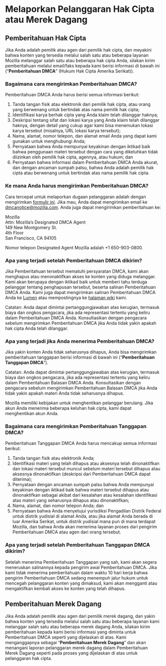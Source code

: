 # Melaporkan Pelanggaran Hak Cipta atau Merek Dagang

## Pemberitahuan Hak Cipta

Jika Anda adalah pemilik atau agen dari pemilik hak cipta, dan meyakini bahwa konten yang tersedia melalui salah satu atau beberapa layanan Mozilla melanggar salah satu atau beberapa hak cipta Anda, silakan kirim pemberitahuan melalui email/faks kepada kami berisi informasi di bawah ini (“**Pemberitahuan DMCA**” (Hukum Hak Cipta Amerika Serikat)).

### Bagaimana cara mengirimkan Pemberitahuan DMCA?

Pemberitahuan DMCA Anda harus berisi semua informasi berikut:

1. Tanda tangan fisik atau elektronik dari pemilik hak cipta, atau orang yang berwenang untuk bertindak atas nama pemilik hak cipta;
2. Identifikasi karya berhak cipta yang Anda klaim telah dilanggar haknya;
3. Deskripsi tentang sifat dan lokasi karya yang Anda klaim telah dilanggar haknya, dengan detail yang cukup agar kami bisa menemukan lokasi karya tersebut (misalnya, URL lokasi karya tersebut);
4. Nama, alamat, nomor telepon, dan alamat email Anda yang dapat kami gunakan untuk menghubungi Anda;
5. Pernyataan bahwa Anda mempunyai keyakinan dengan iktikad baik bahwa penggunaan materi tersebut dengan cara yang dikeluhkan tidak diizinkan oleh pemilik hak cipta, agennya, atau hukum; dan
6. Pernyataan bahwa informasi dalam Pemberitahuan DMCA Anda akurat, dan dengan ancaman sumpah palsu, bahwa Anda adalah pemilik hak cipta atau berwenang untuk bertindak atas nama pemilik hak cipta.

### Ke mana Anda harus mengirimkan Pemberitahuan DMCA?

Cara tercepat untuk melaporkan dugaan pelanggaran adalah dengan mengirimkan [formulir ini](https://report.mozilla.com/infringement-form). Jika mau, Anda dapat mengirimkan email ke [dmcanotice@mozilla.com](mailto:dmcanotice@mozilla.com). Anda juga dapat mengirimkan pemberitahuan ke:

Mozilla  
Attn: Mozilla’s Designated DMCA Agent  
149 New Montgomery St.  
4th Floor  
San Francisco, CA 94105  

Nomor telepon Designated Agent Mozilla adalah +1 650-903-0800.

### Apa yang terjadi setelah Pemberitahuan DMCA dikirim?

Jika Pemberitahuan tersebut mematuhi persyaratan DMCA, kami akan menghapus atau menonaktifkan akses ke konten yang diduga melanggar. Kami akan berupaya dengan iktikad baik untuk memberi tahu terduga pelanggar tentang penghapusan tersebut, beserta salinan Pemberitahuan DMCA Anda. Kami juga dapat mengirimkan salinan Pemberitahuan DMCA Anda ke [Lumen](https://lumendatabase.org/) atau mempostingnya ke [halaman wiki](https://wiki.mozilla.org/Legal/Infringement_Notices) kami.

Catatan: Anda dapat dimintai pertanggungjawaban atas kerugian, termasuk biaya dan ongkos pengacara, jika ada representasi tertentu yang keliru dalam Pemberitahuan DMCA Anda. Konsultasikan dengan pengacara sebelum mengirimkan Pemberitahuan DMCA jika Anda tidak yakin apakah hak cipta Anda telah dilanggar.

### Apa yang terjadi jika Anda menerima Pemberitahuan DMCA?

Jika yakin konten Anda tidak seharusnya dihapus, Anda bisa mengirimkan pemberitahuan tanggapan berisi informasi di bawah ini (“**Pemberitahuan Tanggapan DMCA**”).

Catatan: Anda dapat dimintai pertanggungjawaban atas kerugian, termasuk biaya dan ongkos pengacara, jika ada representasi tertentu yang keliru dalam Pemberitahuan Balasan DMCA Anda. Konsultasikan dengan pengacara sebelum mengirimkan Pemberitahuan Balasan DMCA jika Anda tidak yakin apakah materi Anda tidak seharusnya dihapus.

Mozilla memiliki kebijakan untuk menghentikan pelanggar berulang. Jika akun Anda menerima beberapa keluhan hak cipta, kami dapat menghentikan akun Anda.

### Bagaimana cara mengirimkan Pemberitahuan Tanggapan DMCA?

Pemberitahuan Tanggapan DMCA Anda harus mencakup semua informasi berikut:

1. Tanda tangan fisik atau elektronik Anda;
2. Identifikasi materi yang telah dihapus atau aksesnya telah dinonaktifkan dan lokasi materi tersebut muncul sebelum materi tersebut dihapus atau aksesnya dinonaktifkan (deskripsi dari Pemberitahuan DMCA dapat diterima);
3. Pernyataan dengan ancaman sumpah palsu bahwa Anda mempunyai keyakinan dengan iktikad baik bahwa materi tersebut dihapus atau dinonaktifkan sebagai akibat dari kesalahan atau kesalahan identifikasi atas materi yang seharusnya dihapus atau dinonaktifkan;
4. Nama, alamat, dan nomor telepon Anda; dan
5. Pernyataan bahwa Anda menyetujui yurisdiksi Pengadilan Distrik Federal untuk distrik yudisial di alamat Anda, atau jika alamat Anda berada di luar Amerika Serikat, untuk distrik yudisial mana pun di mana terdapat Mozilla, dan bahwa Anda akan menerima layanan proses dari pengirim Pemberitahuan DMCA atau agen dari orang tersebut.

### Apa yang terjadi setelah Pemberitahuan Tanggapan DMCA dikirim?

Setelah menerima Pemberitahuan Tanggapan yang sah, kami akan segera meneruskan salinannya kepada pengirim awal Pemberitahuan DMCA. Jika kami tidak menerima pemberitahuan dalam waktu 10 hari kerja bahwa pengirim Pemberitahuan DMCA sedang menempuh jalur hukum untuk mencegah pelanggaran konten yang dimaksud, kami akan mengganti atau mengaktifkan kembali akses ke konten yang telah dihapus.

## Pemberitahuan Merek Dagang

Jika Anda adalah pemilik atau agen dari pemilik merek dagang, dan yakin bahwa konten yang tersedia melalui salah satu atau beberapa layanan kami melanggar salah satu atau beberapa merek dagang Anda, silakan kirim pemberitahuan kepada kami berisi informasi yang diminta untuk Pemberitahuan DMCA seperti yang dijelaskan di atas. Kami menganggapnya sebagai “**Pemberitahuan Merek Dagang**” dan akan menangani laporan pelanggaran merek dagang dalam Pemberitahuan Merek Dagang seperti pada proses yang dijelaskan di atas untuk pelanggaran hak cipta.
